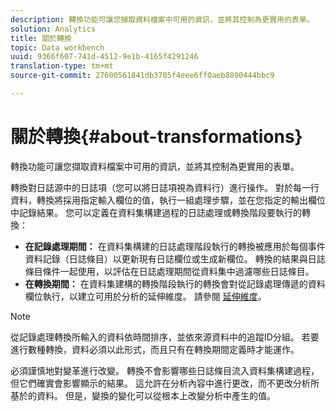 ```yaml
---
description: 轉換功能可讓您擷取資料檔案中可用的資訊，並將其控制為更實用的表單。
solution: Analytics
title: 關於轉換
topic: Data workbench
uuid: 9366f607-741d-4512-9e1b-4165f4291246
translation-type: tm+mt
source-git-commit: 27600561841db3705f4eee6ff0aeb8890444bbc9

---
```



# 關於轉換{#about-transformations}

轉換功能可讓您擷取資料檔案中可用的資訊，並將其控制為更實用的表單。

轉換對日誌源中的日誌項（您可以將日誌項視為資料行）進行操作。 對於每一行資料，轉換將採用指定輸入欄位的值，執行一組處理步驟，並在您指定的輸出欄位中記錄結果。 您可以定義在資料集構建過程的日誌處理或轉換階段要執行的轉換：

* **在記錄處理期間：** 在資料集構建的日誌處理階段執行的轉換被應用於每個事件資料記錄（日誌條目）以更新現有日誌欄位或生成新欄位。 轉換的結果與日誌條目條件一起使用，以評估在日誌處理期間從資料集中過濾哪些日誌條目。
* **在轉換期間：** 在資料集建構的轉換階段執行的轉換會對從記錄處理傳遞的資料欄位執行，以建立可用於分析的延伸維度。 請參閱 [延伸維度](../../../home/c-dataset-const-proc/c-ex-dim/c-abt-ex-dim.md)。

>[!NOTE]
>
>從記錄處理轉換所輸入的資料依時間排序，並依來源資料中的追蹤ID分組。 若要進行數種轉換，資料必須以此形式，而且只有在轉換期間定義時才能運作。

必須謹慎地對變革進行改變。 轉換不會影響哪些日誌條目流入資料集構建過程，但它們確實會影響顯示的結果。 這允許在分析內容中進行更改，而不更改分析所基於的資料。 但是，變換的變化可以從根本上改變分析中產生的值。
